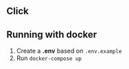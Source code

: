 ## Click

## Running with docker

1. Create a **.env** based on `.env.example`
2. Run ```docker-compose up```
